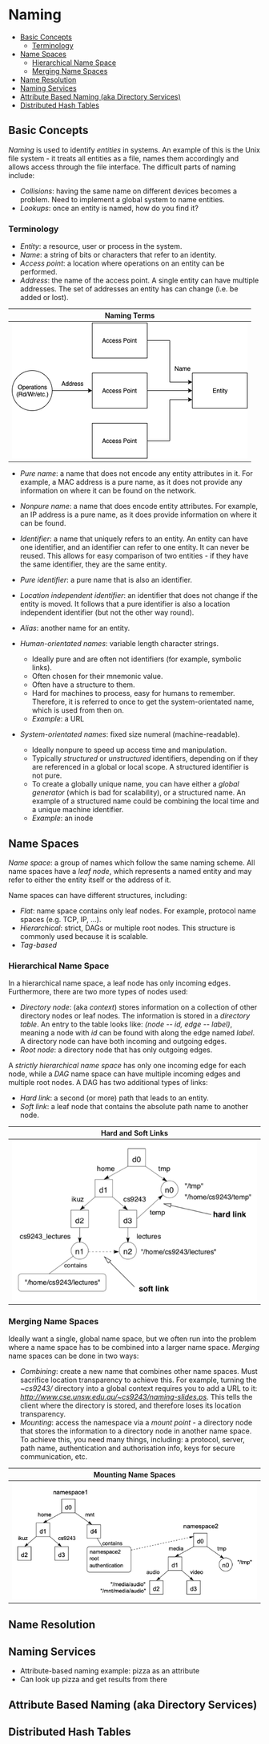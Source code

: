 # Naming <!-- omit in toc -->

- [Basic Concepts](#basic-concepts)
  - [Terminology](#terminology)
- [Name Spaces](#name-spaces)
  - [Hierarchical Name Space](#hierarchical-name-space)
  - [Merging Name Spaces](#merging-name-spaces)
- [Name Resolution](#name-resolution)
- [Naming Services](#naming-services)
- [Attribute Based Naming (aka Directory Services)](#attribute-based-naming-aka-directory-services)
- [Distributed Hash Tables](#distributed-hash-tables)

## Basic Concepts

_Naming_ is used to identify _entities_ in systems.
An example of this is the Unix file system - it treats all entities as a file, names them accordingly and allows access through the file interface.
The difficult parts of naming include:

- _Collisions_: having the same name on different devices becomes a problem.
  Need to implement a global system to name entities.
- _Lookups_: once an entity is named, how do you find it?

### Terminology

- _Entity_: a resource, user or process in the system.
- _Name_: a string of bits or characters that refer to an identity.
- _Access point_: a location where operations on an entity can be performed.
- _Address_: the name of the access point.
  A single entity can have multiple addresses.
  The set of addresses an entity has can change (i.e. be added or lost).

|         Naming Terms         |
| :--------------------------: |
| ![name](img/naming/name.png) |

- _Pure name_: a name that does not encode any entity attributes in it.
  For example, a MAC address is a pure name, as it does not provide any information on where it can be found on the network.
- _Nonpure name_: a name that does encode entity attributes.
  For example, an IP address is a pure name, as it does provide information on where it can be found.

- _Identifier_: a name that uniquely refers to an entity.
  An entity can have one identifier, and an identifier can refer to one entity.
  It can never be reused.
  This allows for easy comparison of two entities - if they have the same identifier, they are the same entity.
- _Pure identifier_: a pure name that is also an identifier.
- _Location independent identifier_: an identifier that does not change if the entity is moved.
  It follows that a pure identifier is also a location independent identifier (but not the other way round).
- _Alias_: another name for an entity.

- _Human-orientated names_: variable length character strings.
  - Ideally pure and are often not identifiers (for example, symbolic links).
  - Often chosen for their mnemonic value.
  - Often have a structure to them.
  - Hard for machines to process, easy for humans to remember.
    Therefore, it is referred to once to get the system-orientated name, which is used from then on.
  - _Example_: a URL
- _System-orientated names_: fixed size numeral (machine-readable).
  - Ideally nonpure to speed up access time and manipulation.
  - Typically _structured_ or _unstructured_ identifiers, depending on if they are referenced in a global or local scope.
    A structured identifier is not pure.
  - To create a globally unique name, you can have either a _global generator_ (which is bad for scalability), or a structured name.
    An example of a structured name could be combining the local time and a unique machine identifier.
  - _Example_: an inode

## Name Spaces

_Name space_: a group of names which follow the same naming scheme.
All name spaces have a _leaf node_, which represents a named entity and may refer to either the entity itself or the address of it.

Name spaces can have different structures, including:

- _Flat_: name space contains only leaf nodes.
  For example, protocol name spaces (e.g. TCP, IP, ...).
- _Hierarchical_: strict, DAGs or multiple root nodes.
  This structure is commonly used because it is scalable.
- _Tag-based_

### Hierarchical Name Space

In a hierarchical name space, a leaf node has only incoming edges.
Furthermore, there are two more types of nodes used:

- _Directory node_: (aka _context_) stores information on a collection of other directory nodes or leaf nodes.
  The information is stored in a _directory table_.
  An entry to the table looks like: _(node -- id, edge -- label)_, meaning a node with _id_ can be found with along the edge named _label_.
  A directory node can have both incoming and outgoing edges.
- _Root node_: a directory node that has only outgoing edges.

A _strictly hierarchical name space_ has only one incoming edge for each node, while a _DAG_ name space can have multiple incoming edges and multiple root nodes.
A DAG has two additional types of links:

- _Hard link_: a second (or more) path that leads to an entity.
- _Soft link_: a leaf node that contains the absolute path name to another node.

|          Hard and Soft Links           |
| :------------------------------------: |
| ![structure](img/naming/structure.png) |

### Merging Name Spaces

Ideally want a single, global name space, but we often run into the problem where a name space has to be combined into a larger name space.
_Merging_ name spaces can be done in two ways:

- _Combining_: create a new name that combines other name spaces.
  Must sacrifice location transparency to achieve this.
  For example, turning the _~cs9243/_ directory into a global context requires you to add a URL to it: _http://www.cse.unsw.edu.au/~cs9243/naming-slides.ps_.
  This tells the client where the directory is stored, and therefore loses its location transparency.
- _Mounting_: access the namespace via a _mount point_ - a directory node that stores the information to a directory node in another name space.
  To achieve this, you need many things, including: a protocol, server, path name, authentication and authorisation info, keys for secure communication, etc.

|         Mounting Name Spaces         |
| :----------------------------------: |
| ![mounting](img/naming/mounting.png) |

## Name Resolution

## Naming Services

- Attribute-based naming example: pizza as an attribute
- Can look up pizza and get results from there

## Attribute Based Naming (aka Directory Services)

## Distributed Hash Tables
